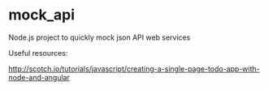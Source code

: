 mock_api
========

Node.js project to quickly mock json API web services

Useful resources:

http://scotch.io/tutorials/javascript/creating-a-single-page-todo-app-with-node-and-angular
